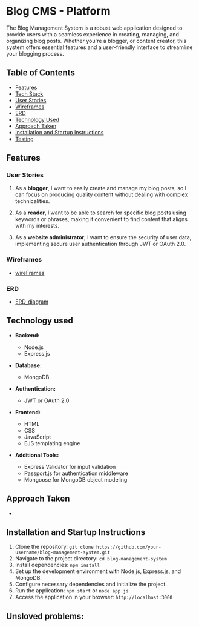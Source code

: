 
# Blog CMS - Platform

The Blog Management System is a robust web application designed to provide users with a seamless experience in creating, managing, and organizing blog posts. Whether you're a blogger, or content creator, this system offers essential features and a user-friendly interface to streamline your blogging process.

## Table of Contents

- [Features](#features)
- [Tech Stack](#tech-stack)
- [User Stories](#user-stories)
- [Wireframes](#wireframes)
- [ERD](#erd)
- [Technology Used](#technology-used)
- [Approach Taken](#approach-taken)
- [Installation and Startup Instructions](#installation-and-startup-instructions)
- [Testing](#testing)

## Features

### User Stories

1. As a **blogger**, I want to easily create and manage my blog posts, so I can focus on producing quality content without dealing with complex technicalities.

2. As a **reader**, I want to be able to search for specific blog posts using keywords or phrases, making it convenient to find content that aligns with my interests.



4. As a **website administrator**, I want to ensure the security of user data, implementing secure user authentication through JWT or OAuth 2.0.

### Wireframes

- [wireFrames](https://docs.google.com/presentation/d/1SDS5vyGimt23uAVb5FnC1vMvehB0IcOoDAKFNxmclVo/edit?usp=sharing)

### ERD

- [ERD_diagram](https://lucid.app/lucidchart/aed110e1-e41b-4712-84b6-6b9b653f2d92/edit?view_items=7v6f9gX1JVuG&invitationId=inv_c91ae021-59e7-4df7-961d-91c55f64df0f)

## Technology used

- **Backend:**
  - Node.js
  - Express.js

- **Database:**
  - MongoDB

- **Authentication:**
  - JWT or OAuth 2.0

- **Frontend:**
  - HTML
  - CSS
  - JavaScript
  - EJS templating engine

- **Additional Tools:**
  - Express Validator for input validation
  - Passport.js for authentication middleware
  - Mongoose for MongoDB object modeling
 

## Approach Taken

- 

## Installation and Startup Instructions

1. Clone the repository: `git clone https://github.com/your-username/blog-management-system.git`
2. Navigate to the project directory: `cd blog-management-system`
3. Install dependencies: `npm install`
4. Set up the development environment with Node.js, Express.js, and MongoDB.
5. Configure necessary dependencies and initialize the project.
6. Run the application: `npm start` or `node app.js`
7. Access the application in your browser: `http://localhost:3000`

## Unsloved problems:

